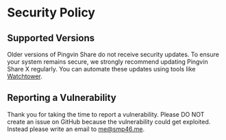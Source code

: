 # Security Policy

## Supported Versions

Older versions of Pingvin Share do not receive security updates. To ensure your system remains secure, we strongly recommend updating Pingvin Share X regularly. You can automate these updates using tools like [Watchtower](https://github.com/containrrr/watchtower).

## Reporting a Vulnerability

Thank you for taking the time to report a vulnerability. Please DO NOT create an issue on GitHub because the vulnerability could get exploited. Instead please write an email to [me@smp46.me](mailto:me@smp46.me).
